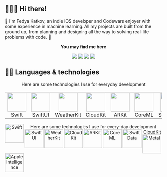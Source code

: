 ## 🏄🏻‍♂️ Hi there!

💫 I'm Fedya Katkov, an indie iOS developer and Codewars enjoyer with some experience in machine learning. All my projects are built from the ground up, from planning and designing all the way to solving real-life problems with code. 💫
<div align="center">
  <p><b>You may find me here</b></p>
  <a href="https://www.linkedin.com/in/katkov-fedor/">
    <img src="https://img.shields.io/badge/LinkedIn-236CFF?style=for-the-badge&logo=linkedin&logoColor=fff&labelColor=black" />
  </a>
  <a href="https://leetcode.com/u/charming_whaley/">
    <img src="https://img.shields.io/badge/Leetcode-FFA116?style=for-the-badge&logo=leetcode&logoColor=FFA116&labelColor=black" />
  </a>
  <a href="https://www.codewars.com/users/charming_whaley">
    <img src="https://img.shields.io/badge/Codewars-B1361E?style=for-the-badge&logo=codewars&logoColor=B1361E&labelColor=black" />
  </a>
  <a href="https://codeforces.com/profile/charming_whaley">
    <img src="https://img.shields.io/badge/Codeforces-1F8ACB?style=for-the-badge&logo=codeforces&logoColor=1F8ACB&labelColor=black" />
  </a>
</div>

## 🧑‍💻 Languages & technologies

<p align="center">Here are some technologies I use for everyday development</p>

<table align="center">
  <tr>
    <td align="center">
      <img src="https://avatars.githubusercontent.com/u/42816656?s=280&v=4" width="60px"><br/>Swift
    </td>
    <td align="center">
      <img src="https://developer.apple.com/assets/elements/icons/swiftui/swiftui-96x96_2x.png" width="60px"><br/>SwiftUI
    </td>
    <td align="center">
      <img src="https://developer.apple.com/assets/elements/icons/weatherkit/weatherkit-96x96_2x.png" width="60px"><br/>WeatherKit
    </td>
    <td align="center">
      <img src="https://www.myuiviews.com/img/cloudkit@2x.png" width="60px"><br/>CloudKit
    </td>
    <td align="center">
      <img src="https://static.wikia.nocookie.net/ipod/images/d/d1/ARKit_2_icon.png/revision/latest?cb=20220417062630" width="60px"><br/>ARKit
    </td>
    <td align="center">
      <img src="https://developer.apple.com/assets/elements/icons/core-ml/core-ml-128x128_2x.png" width="60px"><br/>CoreML
    </td>
    <td align="center">
      <img src="https://developer.apple.com/assets/elements/icons/swiftdata/swiftdata-96x96_2x.png" width="60px"><br/>SwiftData
    </td>
    <td align="center">
      <img src="https://developer.apple.com/assets/elements/icons/metal/metal-96x96_2x.png" width="60px"><br/>Metal
    </td>
    <td align="center">
      <img src="https://developer.apple.com/assets/elements/icons/apple-intelligence/apple-intelligence-96x96_2x.png" width="60px"><br/>AI
    </td>
  </tr>
</table>


<div align="center">
  Here are some technologies I use for every-day development

  <img align="left" alt="Swift" width="60px" height="60px" src="https://avatars.githubusercontent.com/u/42816656?s=280&v=4" />
  <img align="left" alt="SwiftUI" width="60px" height="60px" src="https://developer.apple.com/assets/elements/icons/swiftui/swiftui-96x96_2x.png" />
  <img align="left" alt="WeatherKit" width="60px" height="60px" src="https://developer.apple.com/assets/elements/icons/weatherkit/weatherkit-96x96_2x.png" />
  <img align="left" alt="CloudKit" width="60px" height="60px" src="https://www.myuiviews.com/img/cloudkit@2x.png" /><br/>CloudKit
  <img align="left" alt="ARKit" width="60px" height="60px" src="https://static.wikia.nocookie.net/ipod/images/d/d1/ARKit_2_icon.png/revision/latest?cb=20220417062630" />
  <img align="left" alt="CoreML" width="60px" height="60px" src="https://developer.apple.com/assets/elements/icons/core-ml/core-ml-128x128_2x.png" />
  <img align="left" alt="SwiftData" width="60px" height="60px" src="https://developer.apple.com/assets/elements/icons/swiftdata/swiftdata-96x96_2x.png" />
  <img align="left" alt="Metal" width="60px" height="60px" src="https://developer.apple.com/assets/elements/icons/metal/metal-96x96_2x.png" />
  <img align="left" alt="Apple Intelligence" width="60px" height="60px" src="https://developer.apple.com/assets/elements/icons/apple-intelligence/apple-intelligence-96x96_2x.png" />
</div>
